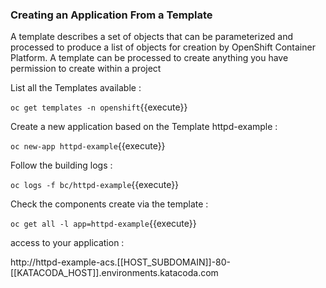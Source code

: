 ### Creating an Application From a Template
A template describes a set of objects that can be parameterized and processed to produce a list of objects for creation by OpenShift Container Platform. A template can be processed to create anything you have permission to create within a project

List all the Templates available :

`oc get templates -n openshift`{{execute}}



Create a new application based on the Template httpd-example :

`oc new-app httpd-example`{{execute}}


Follow the  building logs :


`oc logs -f bc/httpd-example`{{execute}}


Check the components create via the template :

`oc get all -l app=httpd-example`{{execute}}


access to your application :


http://httpd-example-acs.[[HOST_SUBDOMAIN]]-80-[[KATACODA_HOST]].environments.katacoda.com




